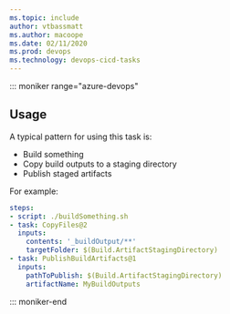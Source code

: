 ```yaml
---
ms.topic: include
author: vtbassmatt
ms.author: macoope
ms.date: 02/11/2020
ms.prod: devops
ms.technology: devops-cicd-tasks
---
```


::: moniker range="azure-devops"

## Usage

A typical pattern for using this task is:

* Build something
* Copy build outputs to a staging directory
* Publish staged artifacts

For example:

```yaml
steps:
- script: ./buildSomething.sh
- task: CopyFiles@2
  inputs:
    contents: '_buildOutput/**'
    targetFolder: $(Build.ArtifactStagingDirectory)
- task: PublishBuildArtifacts@1
  inputs:
    pathToPublish: $(Build.ArtifactStagingDirectory)
    artifactName: MyBuildOutputs
```

::: moniker-end
